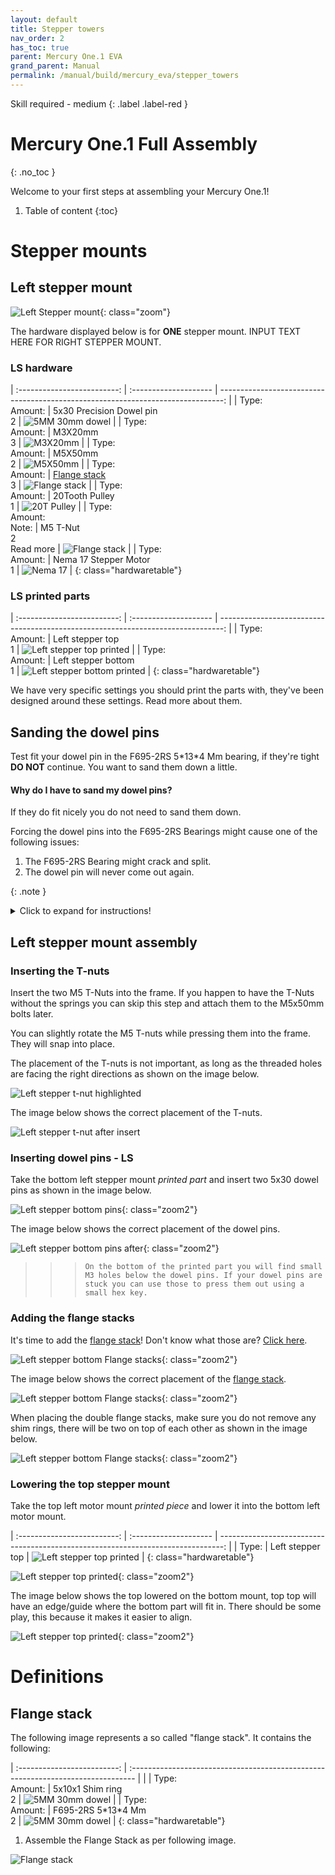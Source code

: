 ```yaml
---
layout: default
title: Stepper towers
nav_order: 2
has_toc: true
parent: Mercury One.1 EVA
grand_parent: Manual
permalink: /manual/build/mercury_eva/stepper_towers
---
```

Skill required - medium
{: .label .label-red }

# Mercury One.1 Full Assembly
{: .no_toc }

Welcome to your first steps at assembling your Mercury One.1!

1. Table of content
{:toc}

# Stepper mounts

## Left stepper mount
![Left Stepper mount](../../../assets/images/instructions/stepper_mounts_left.png){: class="zoom"}

The hardware displayed below is for __ONE__ stepper mount. INPUT TEXT HERE FOR RIGHT STEPPER MOUNT.

### LS hardware

| :-------------------------: | :--------------------       | -------------------------------------------------------------------------------: |
| Type:<br>Amount: | 5x30 Precision Dowel pin<br>2          |     ![5MM 30mm dowel](../../../assets/images/instructions/5x30_dowel_pin.png) |
| Type:<br>Amount: | M3X20mm<br>3                           |     ![M3X20mm](../../../assets/images/instructions/m3x20.png) |
| Type:<br>Amount: | M5X50mm<br>2                           |     ![M5X50mm](../../../assets/images/instructions/m5x50.png) |
| Type:<br>Amount: | [Flange stack](#flange-stack)<br>3     | ![Flange stack](../../../assets/images/instructions/flange_stack.png) |
| Type:<br>Amount: | 20Tooth Pulley<br>1          |     ![20T Pulley](../../../assets/images/instructions/20t_pulley.png) |
| Type:<br>Amount:<br>Note: | M5 T-Nut<br>2<br>Read more    | ![Flange stack](../../../assets/images/instructions/m5_rollin_tnut.png) |
| Type:<br>Amount: | Nema 17 Stepper Motor<br>1                            | ![Nema 17](../../../assets/images/instructions/nema17.png) |
{: class="hardwaretable"}

### LS printed parts

| :-------------------------: | :--------------------       | -------------------------------------------------------------------------------: |
| Type:<br>Amount: | Left stepper top<br>1        |     ![Left stepper top printed](../../../assets/images/instructions/printer_stepper_left_top.png) |
| Type:<br>Amount: | Left stepper bottom<br>1     |     ![Left stepper bottom printed](../../../assets/images/instructions/printed_stepper_left_bottom.png) |
{: class="hardwaretable"}

We have very specific settings you should print the parts with, they've been designed around these settings. Read more about them.

## Sanding the dowel pins

Test fit your dowel pin in the F695-2RS 5\*13\*4 Mm bearing, if they're tight **DO NOT** continue. You want to sand them down a little. 

#### Why do I have to sand my dowel pins?

If they do fit nicely you do not need to sand them down. 

Forcing the dowel pins into the F695-2RS Bearings might cause one of the following issues:

1. The F695-2RS Bearing might crack and split.
2. The dowel pin will never come out again.

{: .note }
<details>
  <summary>Click to expand for instructions!</summary>
   <br>
    Insert your pins into an electric drill and grab your sandpaper

    <dl>
        <dt>Sandpaper grit</dt>
        <dd>120 to 220</dd>
    </dl>

    <img class="roundcorners" src="../../../assets/images/instructions/assembly/left_stepper/sanding.jpg">

    <br>
    
    Test fit your Flange bearing to see if it fits.

    <img class="roundcorners" src="../../../assets/images/instructions/assembly/left_stepper/fit_drill.jpg">
</details>



## Left stepper mount assembly

### Inserting the T-nuts

Insert the two M5 T-Nuts into the frame. If you happen to have the T-Nuts without the springs you can skip this step and attach them to the M5x50mm bolts later.

You can slightly rotate the M5 T-nuts while pressing them into the frame. They will snap into place.

The placement of the T-nuts is not important, as long as the threaded holes are facing the right directions as shown on the image below.

![Left stepper t-nut highlighted](../../../assets/images/instructions/assembly/left_stepper/left_stepper_tnut_highlight.png)

The image below shows the correct placement of the T-nuts.

![Left stepper t-nut after insert](../../../assets/images/instructions/assembly/left_stepper/left_stepper_tnut_after.png)

### Inserting dowel pins - LS

Take the bottom left stepper mount *printed part* and insert two 5x30 dowel pins as shown in the image below.

![Left stepper bottom pins](../../../assets/images/instructions/assembly/left_stepper/left_stepper_bottom_pins.png){: class="zoom2"}

The image below shows the correct placement of the dowel pins.

![Left stepper bottom pins after](../../../assets/images/instructions/assembly/left_stepper/left_stepper_bottom_pins_after.png){: class="zoom2"}

>>> ``On the bottom of the printed part you will find small M3 holes below the dowel pins. If your dowel pins are stuck you can use those to press them out using a small hex key.``

### Adding the flange stacks

It's time to add the [flange stack](#flange-stack)! Don't know what those are? [Click here](#flange-stack).

![Left stepper bottom Flange stacks](../../../assets/images/instructions/assembly/left_stepper/left_stepper_bottom_flange.png){: class="zoom2"}

The image below shows the correct placement of the [flange stack](#flange-stack).

![Left stepper bottom Flange stacks](../../../assets/images/instructions/assembly/left_stepper/left_stepper_bottom_flange_after.png){: class="zoom2"}

When placing the double flange stacks, make sure you do not remove any shim rings, there will be two on top of each other as shown in the image below.

![Left stepper bottom Flange stacks](../../../assets/images/instructions/assembly/left_stepper/left_stepper_bottom_double_flange.png){: class="zoom2"}

### Lowering the top stepper mount

Take the top left motor mount *printed piece* and lower it into the bottom left motor mount.

| :-------------------------: | :--------------------       | -------------------------------------------------------------------------------: |
| Type: | Left stepper top        |     ![Left stepper top printed](../../../assets/images/instructions/printer_stepper_left_top.png) |
{: class="hardwaretable"}

![Left stepper top printed](../../../assets/images/instructions/assembly/left_stepper/left_stepper_lower_top_print.png){: class="zoom2"}

The image below shows the top lowered on the bottom mount, top top will have an edge/guide where the bottom part will fit in.
There should be some play, this because it makes it easier to align.

![Left stepper top printed](../../../assets/images/instructions/assembly/left_stepper/left_stepper_lower_top_print_after.png){: class="zoom2"}

# Definitions

## Flange stack

The following image represents a so called "flange stack".
It contains the following:


| :-------------------------: | :------------------------------------------------------------------------------- | |
| Type:<br>Amount: | 5x10x1 Shim ring<br>2       |     ![5MM 30mm dowel](../../../assets/images/instructions/m5_10_1_shim.png) |
| Type:<br>Amount: | F695-2RS 5\*13\*4 Mm<br>2       |     ![5MM 30mm dowel](../../../assets/images/instructions/f695_flange_bearing.png) |
{: class="hardwaretable"}

1. Assemble the Flange Stack as per following image.

![Flange stack](../../../assets/images/instructions/flange_stack_exploded.png)